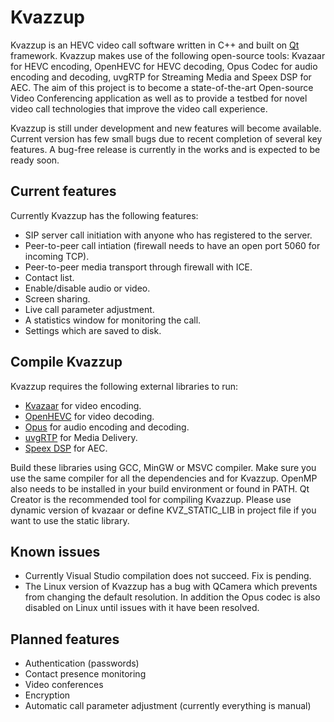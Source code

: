 Kvazzup
=======

Kvazzup is an HEVC video call software written in C++ and built on [Qt](https://www.qt.io/) framework. Kvazzup makes use of the following open-source tools: Kvazaar for HEVC encoding, OpenHEVC for HEVC decoding, Opus Codec for audio encoding and decoding, uvgRTP for Streaming Media and Speex DSP for AEC. The aim of this project is to become a state-of-the-art Open-source Video Conferencing application as well as to provide a testbed for novel video call technologies that improve the video call experience.

Kvazzup is still under development and new features will become available. Current version has few small bugs due to recent completion of several key features. A bug-free release is currently in the works and is expected to be ready soon.

## Current features 

Currently Kvazzup has the following features:
- SIP server call initiation with anyone who has registered to the server.
- Peer-to-peer call intiation (firewall needs to have an open port 5060 for incoming TCP).
- Peer-to-peer media transport through firewall with ICE.
- Contact list.
- Enable/disable audio or video.
- Screen sharing.
- Live call parameter adjustment. 
- A statistics window for monitoring the call.
- Settings which are saved to disk.


## Compile Kvazzup

Kvazzup requires the following external libraries to run: 
- [Kvazaar](https://github.com/ultravideo/kvazaar) for video encoding.
- [OpenHEVC](https://github.com/OpenHEVC/openHEVC) for video decoding.
- [Opus](http://opus-codec.org/) for audio encoding and decoding.
- [uvgRTP](https://github.com/ultravideo/uvgRTP) for Media Delivery.
- [Speex DSP](https://www.speex.org/) for AEC.

Build these libraries using GCC, MinGW or MSVC compiler. Make sure you use the same compiler for all the dependencies and for Kvazzup. OpenMP also needs to be installed in your build environment or found in PATH. Qt Creator is the recommended tool for compiling Kvazzup. Please use dynamic version of kvazaar or define KVZ_STATIC_LIB in project file if you want to use the static library.


## Known issues

- Currently Visual Studio compilation does not succeed. Fix is pending.
- The Linux version of Kvazzup has a bug with QCamera which prevents from changing the default resolution. In addition the Opus codec is also disabled on Linux until issues with it have been resolved.


## Planned features

- Authentication (passwords)
- Contact presence monitoring
- Video conferences
- Encryption
- Automatic call parameter adjustment (currently everything is manual)

